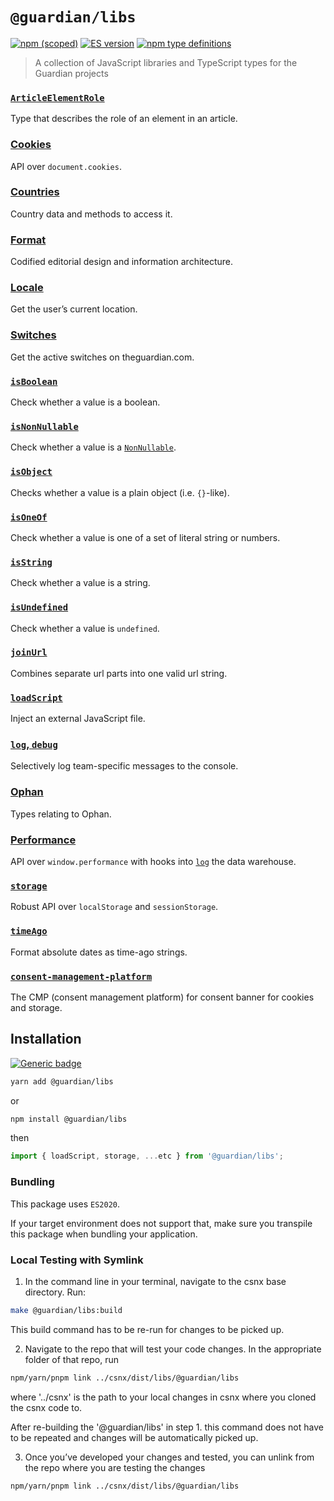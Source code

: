 # `@guardian/libs`

[![npm (scoped)](https://img.shields.io/npm/v/@guardian/libs)](https://www.npmjs.com/package/@guardian/libs)
[![ES version](https://badgen.net/badge/ES/2020/cyan)](https://tc39.es/ecma262/2020/)
[![npm type definitions](https://img.shields.io/npm/types/@guardian/libs)](https://www.typescriptlang.org/)

> A collection of JavaScript libraries and TypeScript types for the Guardian projects

### [`ArticleElementRole`](./src/ArticleElementRole)

Type that describes the role of an element in an article.

### [Cookies](./src/cookies)

API over `document.cookies`.

### [Countries](./src/countries)

Country data and methods to access it.

### [Format](./src/format)

Codified editorial design and information architecture.

### [Locale](./src/locale)

Get the user’s current location.

### [Switches](./src/getSwitches)

Get the active switches on theguardian.com.

### [`isBoolean`](./src/isBoolean)

Check whether a value is a boolean.

### [`isNonNullable`](./src/isNonNullable)

Check whether a value is a [`NonNullable`](https://www.typescriptlang.org/docs/handbook/utility-types.html#nonnullabletype).

### [`isObject`](./src/isObject)

Checks whether a value is a plain object (i.e. `{}`-like).

### [`isOneOf`](./src/isOneOf)

Check whether a value is one of a set of literal string or numbers.

### [`isString`](./src/isString)

Check whether a value is a string.

### [`isUndefined`](./src/isUndefined)

Check whether a value is `undefined`.

### [`joinUrl`](./src/joinUrl)

Combines separate url parts into one valid url string.

### [`loadScript`](./src/loadScript)

Inject an external JavaScript file.

### [`log`, `debug`](./src/logger)

Selectively log team-specific messages to the console.

### [Ophan](./src/@types/ophan)

Types relating to Ophan.

### [Performance](./src/performance)

API over `window.performance` with hooks into [`log`](./src/logger) the data warehouse.

### [`storage`](./src/storage)

Robust API over `localStorage` and `sessionStorage`.

### [`timeAgo`](./src/timeAgo)

Format absolute dates as time-ago strings.

### [`consent-management-platform`](./src/consent-management-platform)

The CMP (consent management platform) for consent banner for cookies and storage.

## Installation

[![Generic badge](https://img.shields.io/badge/google-chat-259082.svg)](https://chat.google.com/room/AAAAWwBdSMs)

```bash
yarn add @guardian/libs
```

or

```bash
npm install @guardian/libs
```

then

```js
import { loadScript, storage, ...etc } from '@guardian/libs';
```

### Bundling

This package uses `ES2020`.

If your target environment does not support that, make sure you transpile this package when bundling your application.

### Local Testing with Symlink

1. In the command line in your terminal, navigate to the csnx base directory. Run:

```sh
make @guardian/libs:build
```

This build command has to be re-run for changes to be picked up.

2. Navigate to the repo that will test your code changes. In the appropriate folder of that repo, run

```sh
npm/yarn/pnpm link ../csnx/dist/libs/@guardian/libs
```

where '../csnx' is the path to your local changes in csnx where you cloned the csnx code to.

After re-building the '@guardian/libs' in step 1. this command does not have to be repeated and changes will be automatically picked up.

3. Once you’ve developed your changes and tested, you can unlink from the repo where you are testing the changes

```sh
npm/yarn/pnpm link ../csnx/dist/libs/@guardian/libs
```
